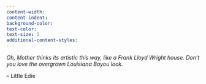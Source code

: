 ```yaml
---
content-width:
content-indent:
background-color:
text-color:
text-size: 3
additional-content-styles:
---
```


*Oh, Mother thinks its artistic this way, like a Frank Lloyd Wright house. Don’t you love the overgrown Louisiana Bayou look.*  

– Little Edie 

